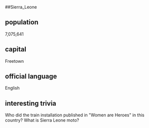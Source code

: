 ##Sierra_Leone
## population
7,075,641

## capital
Freetown
 
## official language
English

## interesting trivia
Who did the train installation published in "Women are Heroes" in this country?
What is Sierra Leone moto?

